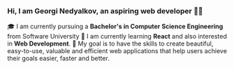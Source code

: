 ### Hi, I am Georgi Nedyalkov, an aspiring web developer 🙋‍♂️
   🎓 I am currently pursuing a **Bachelor's in Computer Science Engineering** from Software University
   🌱 I am currently learning **React** and also interested in **Web Development**.
   🎯 My goal is to have the skills to create beautiful, easy-to-use, valuable and efficient web applications that help users achieve their goals easier, faster and better.

<!--
**GeorgiNedyalkov/GeorgiNedyalkov** is a ✨ _special_ ✨ repository because its `README.md` (this file) appears on your GitHub profile.

Here are some ideas to get you started:

- 🔭 I’m currently working on ...
- 🌱 I’m currently learning ...
- 👯 I’m looking to collaborate on ...
- 🤔 I’m looking for help with ...
- 💬 Ask me about ...
- 📫 How to reach me: ...
- 😄 Pronouns: ...
- ⚡ Fun fact: ...
-->


